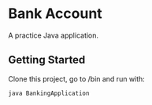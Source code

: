 # Bank Account

A practice Java application.

## Getting Started

Clone this project, go to /bin and run with:

```
java BankingApplication
```
